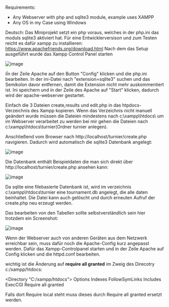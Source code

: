 Requirements:
- Any Webserver with php and sqlite3 module, example uses XAMPP
- Any OS in my Case using Windows

Deutsch:
Das Miniprojekt setzt ein php voraus, welches in der php.ini das moduls sqlite3 aktiviert hat. 
Für eine Entwicklerversison und zum Testen reicht es dafür xampp zu installieren:
https://www.apachefriends.org/download.html
Nach dem das Setup ausgeführt wurde das Xampp Control Panel starten

![image](https://github.com/user-attachments/assets/19a42da0-cd09-459e-8622-ea1a2590531c)

iÍn der Zeile Apache auf den Button "Config" klicken und die php.ini bearbeiten.
In der ini-Datei nach "extension=sqlite3" suchen und das Semikolon davor entfernen, damit die Extension nicht mehr auskommentiert ist.
Ini speichern und in der Zeile des Apache auf "Start" klicken, dadurch wird der apache-webserver gestartet.

Einfach die 3 Dateien create,results und edit.php in das htpdocs-Verzeichnis des Xampp kopieren. Wenn das Verzeichnis nicht manuell geändert wurde 
müssen die Dateien mindestens nach c:\xampp\htdocs\ um im Webserver verarbeitet zu werden bei mir gehen die Dateien nach c:\xampp\htdocs\turnier(Ordner turnier anlegen).


Anschließend vom Browser nach http://localhost/turnier/create.php navigieren.
Dadurch wird automatisch die sqlite3 Datenbank angelegt:

![image](https://github.com/user-attachments/assets/19ece383-46dc-471d-9609-0f03c102c7a7)

Die Datenbank enthält Beispieldaten die man sich direkt über http://localhost/turnier/create.php ansehen kann:

![image](https://github.com/user-attachments/assets/582ab649-833e-43f6-a9f5-f90baf430e28)

Da sqlite eine filebasierte Datenbank ist, wird im verzeichnis c:\xampp\htdocs\turnier eine tournament.db angelegt, die alle daten beinhaltet.
Die Datei kann auch gelöscht und durch erneuten Aufruf der create.php neu erzeugt werden.

Das bearbeiten von den Tabellen sollte selbstverständlich sein hier trotzdem ein Screenshot:

![image](https://github.com/user-attachments/assets/689fc43e-26d6-4896-8bf8-840b2647999a)



Wenn der Webserver auch von anderen Geräten aus dem Netzwerk erreichbar sein, muss dafür noch die Apache-Config kurz angepasst werden.
Dafür das Xampp-Controlpanel starten und in der Zeile Apache auf Config klicken und die httpd.conf bearbeiten.

wichtig ist die Änderung auf **require all granted** im Zweig des Direcotry c:/xampp/htdocs:

<Directory "C:/xampp/htdocs">
    Options Indexes FollowSymLinks Includes ExecCGI
    Require all granted
</Directory>

Falls dort Require local steht muss dieses durch Require all granted ersetzt werden.
